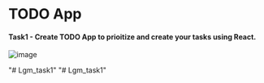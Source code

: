 # TODO App
#### Task1 - Create TODO App to prioitize and create your tasks using React.


![image](https://github.com/devadharshan-s/LGMVIP-Web-Task-1/assets/104019511/0bb123c0-1aaa-4cd3-a768-d0edc2895531)

"# Lgm_task1" 
"# Lgm_task1" 
